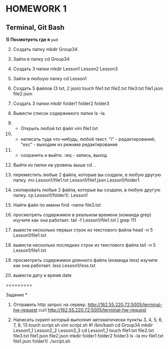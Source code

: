 # HOMEWORK 1
## Terminal, Git Bash

**1) Посмотреть где я**
	`pwd`

2) Создать папку
mkdir Group34

3) Зайти в папку
cd Group34

4) Создать 3 папки
mkdir Lesson1 Lesson2 Lesson3

5) Зайти в любоую папку
cd Lesson1

6) Создать 5 файлов (3 txt, 2 json)
touch file1.txt file2.txt file3.txt file1.json file2.json
  
7) Создать 3 папки
mkdir folder1 folder2 folder3

8. Вывести список содержимого папки
ls -la

9) + Открыть любой txt файл
vim file1.txt

10) + написать туда что-нибудь, любой текст.
"i" - редактирований, "esc" - выходим из режима редактирования

11) + сохранить и выйти.
:wq - запись, выход

12) Выйти из папки на уровень выше
cd ..

13) переместить любые 2 файла, которые вы создали, в любую другую папку.
mv Lesson1/file1.txt Lesson1/file1.json Lesson1/folder1

14) скопировать любые 2 файла, которые вы создали, в любую другую папку.
cp Lesson1/folder1/*.* Lesson1

15) Найти файл по имени
find -name file3.txt

16) просмотреть содержимое в реальном времени (команда grep) изучите как она работает.
tail -f Lesson1/file1.txt | grep 111

17) вывести несколько первых строк из текстового файла
head -n 5 Lesson1/file1.txt

18) вывести несколько последних строк из текстового файла
tail -n 5 Lesson1/file1.txt

19) просмотреть содержимое длинного файла (команда less) изучите как она работает.
less Lesson1/less.txt

20) вывести дату и время
date

=========

Задание *
1) Отправить http запрос на сервер. http://162.55.220.72:5005/terminal-hw-request
curl http://162.55.220.72:5005/terminal-hw-request

2) Написать скрипт который выполнит автоматически пункты 3, 4, 5, 6, 7, 8, 13
	touch script.sh
	vim script.sh
    #! /bin/bash
    cd Group34
    mkdir Lesson1_1 Lesson2_2 Lesson3_3
    cd Lesson1_1
    touch file1.txt file2.txt file3.txt file1.json file2.json
    mkdir folder1 folder2 folder3
    ls -la
    mv file1.txt file1.json folder1/
	./script.sh

